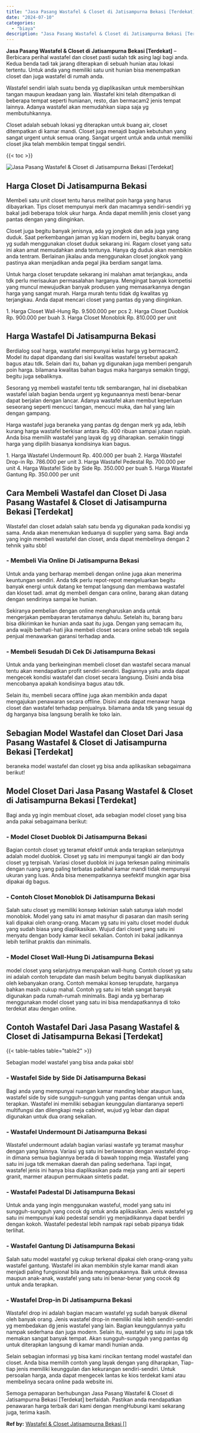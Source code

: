 ```yaml
---
title: "Jasa Pasang Wastafel & Closet di Jatisampurna Bekasi [Terdekat]"
date: "2024-07-10"
categories: 
  - "biaya"
description: "Jasa Pasang Wastafel & Closet di Jatisampurna Bekasi [Terdekat]. Semoga pemaparan berhubungan Jasa Pasang Wastafel & Closet di Jatisampurna Bekasi [Terdekat..."
---
```


**Jasa Pasang Wastafel & Closet di Jatisampurna Bekasi \[Terdekat\]** – Berbicara perihal wastafel dan closet pasti sudah tdk asing lagi bagi anda. Kedua benda tadi tak jarang diterapkan di sebuah hunian atau lokasi tertentu. Untuk anda yang memiliki satu unit hunian bisa menempatkan closet dan juga wastafel di rumah anda.

Wastafel sendiri ialah suatu benda yg diaplikasikan untuk membersihkan tangan maupun keadaan yang lain. Wastafel kini telah ditempatkan di beberapa tempat seperti hunianan, resto, dan bermacam2 jenis tempat lainnya. Adanya wastafel akan memudahkan siapa saja yg membutuhkannya.

Closet adalah sebuah lokasi yg diterapkan untuk buang air, closet ditempatkan di kamar mandi. Closet juga menajdi bagian kebutuhan yang sangat urgent untuk semua orang. Sangat urgent untuk anda untuk memiliki closet jika telah membikin tempat tinggal sendiri.

{{< toc >}}

![Jasa Pasang Wastafel & Closet di Jatisampurna Bekasi [Terdekat]](/images/wastafel-closet-murah11.png)

## Harga Closet Di Jatisampurna Bekasi

Membeli satu unit closet tentu harus melihat poin harga yang harus dibayarkan. Tips closet mempunyai merk dan macamnya sendiri-sendiri yg bakal jadi beberapa tolok ukur harga. Anda dapat memilih jenis closet yang pantas dengan yang diinginkan.

Closet juga begitu banyak jenisnya, ada yg jongkok dan ada juga yang duduk. Saat perkembangan jaman yg kian modern ini, begitu banyak orang yg sudah menggunakan closet duduk sekarang ini. Ragam closet yang satu ini akan amat memudahkan anda tentunya. Hanya dg duduk akan membikin anda tentram. Berlainan jikalau anda menggunakan closet jongkok yang pastinya akan menjadikan anda pegal jika berdiam sangat lama.

Untuk harga closet terupdate sekarang ini malahan amat terjangkau, anda tdk perlu merisaukan permasalahan harganya. Mengingat banyak kompetisi yang muncul mewujudkan banyak produsen yang memasarkannya dengan harga yang sangat murah. Harga murah tentu tidak dg kwalitas yg terjangkau. Anda dapat mencari closet yang pantas dg yang diinginkan.

1\. Harga Closet Wall-Hung Rp. 9.500.000 per pcs 2. Harga Closet Duoblok Rp. 900.000 per buah 3. Harga Closet Monoblok Rp. 810.000 per unit

## Harga Wastafel Di Jatisampurna Bekasi

Berdialog soal harga, wastafel mempunyai kelas harga yg bermacam2. Model itu dapat dipandang dari sisi kwalitas wastafel tersebut apakah bagus atau tdk. Selain dari itu, bahan yg digunakan juga memberi pengaruh poin harga. bilamana kwalitas bahan bagus maka harganya semakin tinggi, begitu juga sebaliknya.

Sesorang yg membeli wastafel tentu tdk sembarangan, hal ini disebabkan wastafel ialah bagian benda urgent yg kegunaannya mesti benar-benar dapat berjalan dengan lancar. Adanya wastafel akan membut keperluan seseorang seperti mencuci tangan, mencuci muka, dan hal yang lain dengan gampang.

Harga wastafel juga beraneka yang pantas dg dengan merk yg ada, lebih kurang harga wastafel berkisar antara Rp. 400 ribuan sampai jutaan rupiah. Anda bisa memilih wastafel yang layak dg yg diharapkan. semakin tinggi harga yang dipilih biasanya kondisinya kian bagus.

1\. Harga Wastafel Undermount Rp. 400.000 per buah 2. Harga Wastafel Drop-in Rp. 786.000 per unit 3. Harga Wastafel Pedestal Rp. 700.000 per unit 4. Harga Wastafel Side by Side Rp. 350.000 per buah 5. Harga Wastafel Gantung Rp. 350.000 per unit

## Cara Membeli Wastafel dan Closet Di Jasa Pasang Wastafel & Closet di Jatisampurna Bekasi \[Terdekat\]

Wastafel dan closet adalah salah satu benda yg digunakan pada kondisi yg sama. Anda akan menemukan keduanya di supplier yang sama. Bagi anda yang ingin membeli wastafel dan closet, anda dapat membelinya dengan 2 tehnik yaitu sbb!

### \- Membeli Via Online Di Jatisampurna Bekasi

Untuk anda yang berharap membeli dengan online juga akan menerima keuntungan sendiri. Anda tdk perlu repot-repot mengeluarkan begitu banyak energi untuk datang ke tempat langsung dan membawa wastafel dan kloset tadi. amat dg membeli dengan cara online, barang akan datang dengan sendirinya sampai ke hunian.

Sekiranya pembelian dengan online mengharuskan anda untuk mengerjakan pembayaran terutamanya dahulu. Setelah itu, barang baru bisa dikirimkan ke hunian anda saat itu juga. Dengan yang semacam itu, anda wajib berhati-hati jika membeli closet secara online sebab tdk segala penjual menawarkan garansi terhadap anda.

### \- Membeli Sesudah Di Cek Di Jatisampurna Bekasi

Untuk anda yang berkeinginan membeli closet dan wastafel secara manual tentu akan mendapatkan profit sendiri-sendiri. Bagiannya yaitu anda dapat mengecek kondisi wastafel dan closet secara langsung. Disini anda bisa mencobanya apakah kondisinya bagus atau tdk.

Selain itu, membeli secara offline juga akan membikin anda dapat mengajukan penawaran secara offline. Disini anda dapat menawar harga closet dan wastafel terhadap penjualnya. bilamana anda tdk yang sesuai dg dg harganya bisa langsung beralih ke toko lain.

## Sebagian Model Wastafel dan Closet Dari Jasa Pasang Wastafel & Closet di Jatisampurna Bekasi \[Terdekat\]

beraneka model wastafel dan closet yg bisa anda aplikasikan sebagaimana berikut!

## Model Closet Dari Jasa Pasang Wastafel & Closet di Jatisampurna Bekasi \[Terdekat\]

Bagi anda yg ingin membuat closet, ada sebagian model closet yang bisa anda pakai sebagaimana berikut:

### \- Model Closet Duoblok Di Jatisampurna Bekasi

Bagian contoh closet yg teramat efektif untuk anda terapkan selanjutnya adalah model duoblok. Closet yg satu ini mempunyai tangki air dan body closet yg terpisah. Variasi closet duoblok ini juga terkesan paling minimalis dengan ruang yang paling terbatas padahal kamar mandi tidak mempunyai ukuran yang luas. Anda bisa menempatkannya seefektif mungkin agar bisa dipakai dg bagus.

### \- Contoh Closet Monoblok Di Jatisampurna Bekasi

Salah satu closet yg memiliki konsep kekinian salah satunya ialah model monoblok. Model yang satu ini amat masyhur di pasaran dan masih sering kali dipakai oleh orang-orang. Macam yg satu ini yaitu closet model duduk yang sudah biasa yang diaplikasikan. Wujud dari closet yang satu ini menyatu dengan body kamar kecil sekalian. Contoh ini bakal jadikannya lebih terlihat praktis dan minimalis.

### \- Model Closet Wall-Hung Di Jatisampurna Bekasi

model closet yang selanjutnya merupakan wall-hung. Contoh closet yg satu ini adalah contoh terupdate dan masih belum begitu banyak diaplikasikan oleh kebanyakan orang. Contoh memakai konsep terupdate, harganya bahkan masih cukup mahal. Contoh yg satu ini telah sangat banyak digunakan pada rumah-rumah minimalis. Bagi anda yg berharap menggunakan model closet yang satu ini bisa mendapatkannya di toko terdekat atau dengan online.

## Contoh Wastafel Dari Jasa Pasang Wastafel & Closet di Jatisampurna Bekasi \[Terdekat\]

{{< table-tables table="table2" >}}

Sebagian model wastafel yang bisa anda pakai sbb!

### \- Wastafel Side by Side Di Jatisampurna Bekasi

Bagi anda yang mempunyai ruangan kamar manding lebar ataupun luas, wastafel side by side sungguh-sungguh yang pantas dengan untuk anda terapkan. Wastafel ini memiliki sebagian keunggulan diantaranya seperti multifungsi dan dilengkapi meja cabinet, wujud yg lebar dan dapat digunakan untuk dua orang sekalian.

### \- Wastafel Undermount Di Jatisampurna Bekasi

Wastafel undermount adalah bagian variasi wastafe yg teramat masyhur dengan yang lainnya. Variasi yg satu ini berlawanan dengan wastafel drop-in dimana semua bagiannya berada di bawah topping meja. Wastafel yang satu ini juga tdk memakan daerah dan paling sederhana. Tapi ingat, wastafel jenis ini hanya bisa diaplikasikan pada meja yang anti air seperti granit, marmer ataupun permukaan sintetis padat.

### \- Wastafel Padestal Di Jatisampurna Bekasi

Untuk anda yang ingin menggunakan wasteful, model yang satu ini sungguh-sungguh yang cocok dg untuk anda aplikasikan. Jenis wastafel yg satu ini mempunyai kaki pedestal sendiri yg menjadikannya dapat berdiri dengan kokoh. Wastafel pedestal lebih nampak rapi sebab pipanya tidak terlihat.

### \- Wastafel Gantung Di Jatisampurna Bekasi

Salah satu model wastafel yg cukup terkenal dipakai oleh orang-orang yaitu wastafel gantung. Wastafel ini akan membikin style kamar mandi akan menjadi paling fungsional bila anda menggunakannya. Baik untuk dewasa maupun anak-anak, wastafel yang satu ini benar-benar yang cocok dg untuk anda terapkan.

### \- Wastafel Drop-in Di Jatisampurna Bekasi

Wastafel drop ini adalah bagian macam wastafel yg sudah banyak dikenal oleh banyak orang. Jenis wastafel drop-in memiliki nilai lebih sendiri-sendiri yg membedakan dg jenis wastafel yang lain. Bagian keunggulannya yaitu nampak sederhana dan juga modern. Selain itu, wastafel yg satu ini juga tdk memakan sangat banyak tempat. Akan sungguh-sungguh yang pantas dg untuk diterapkan langsung di kamar mandi hunian anda.

Selain sebagian informasi yg bisa kami rincikan tentang model wastafel dan closet. Anda bisa memilih contoh yang layak dengan yang diharapkan, Tiap-tiap jenis memiliki keunggulan dan kekurangan sendiri-sendiri. Untuk persoalan harga, anda dapat mengecek lantas ke kios terdekat kami atau membelinya secara online pada website ini.

Semoga pemaparan berhubungan Jasa Pasang Wastafel & Closet di Jatisampurna Bekasi \[Terdekat\] berfaidah. Pastikan anda mendapatkan penawaran harga terbaik dari kami dengan mengHubungi kami sekarang juga, terima kasih.

**Ref by:** [Wastafel & Closet Jatisampurna Bekasi []](https://id.wikipedia.org/wiki/Wastafel)
